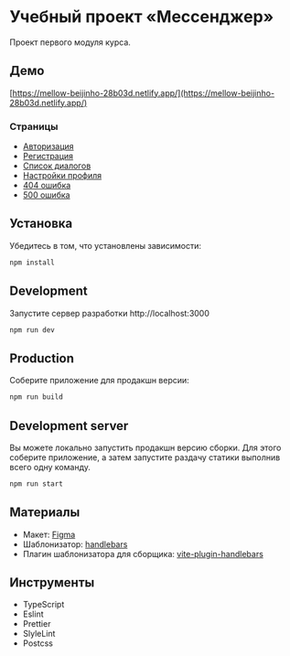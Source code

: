# Учебный проект «Мессенджер»

Проект первого модуля курса.

## Демо

[https://mellow-beijinho-28b03d.netlify.app/](https://mellow-beijinho-28b03d.netlify.app/)

### Страницы

- [Авторизация](https://mellow-beijinho-28b03d.netlify.app/#login)
- [Регистрация](https://mellow-beijinho-28b03d.netlify.app/#signup)
- [Список диалогов](https://mellow-beijinho-28b03d.netlify.app/#chats)
- [Настройки профиля](https://mellow-beijinho-28b03d.netlify.app/#profile-settings)
- [404 ошибка](https://mellow-beijinho-28b03d.netlify.app/#notFound)
- [500 ошибка](https://mellow-beijinho-28b03d.netlify.app/#serverError)

## Установка

Убедитесь в том, что установлены зависимости:

```bash
npm install
```

## Development

Запустите сервер разработки http://localhost:3000

```bash
npm run dev
```

## Production

Соберите приложение для продакшн версии:

```bash
npm run build
```

## Development server

Вы можете локально запустить продакшн версию сборки. Для этого соберите приложение, а затем запустите раздачу статики выполнив всего одну команду.

```bash
npm run start
```

## Материалы

- Макет: [Figma](https://www.figma.com/file/y7OIiC2xrD8O8ZeVR10SXf/middle.messenger.praktikum.yandex?type=design&node-id=0-1&mode=design&t=jQaFdcBYxp2ZJ8iP-0)
- Шаблонизатор: [handlebars](https://handlebarsjs.com/)
- Плагин шаблонизатора для сборщика: [vite-plugin-handlebars](https://www.npmjs.com/package/vite-plugin-handlebars)

## Инструменты

- TypeScript
- Eslint
- Prettier
- SlyleLint
- Postcss

